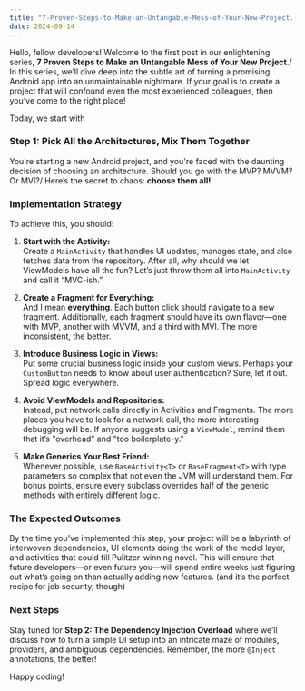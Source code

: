 ```yaml
---
title: "7-Proven-Steps-to-Make-an-Untangable-Mess-of-Your-New-Project.-Part-1"
date: 2024-09-14
---
```


Hello, fellow developers! Welcome to the first post in our enlightening series, **7 Proven Steps to Make an Untangable Mess of Your New Project**./ In this series, we’ll dive deep into the subtle art of turning a promising Android app into an unmaintainable nightmare. If your goal is to create a project that will confound even the most experienced colleagues, then you’ve come to the right place!

Today, we start with

### Step 1: Pick All the Architectures, Mix Them Together

You're starting a new Android project, and you're faced with the daunting decision of choosing an architecture. Should you go with the MVP? MVVM? Or MVI?/ Here’s the secret to chaos: **choose them all!**

### Implementation Strategy

To achieve this, you should:

1. **Start with the Activity:**  
   Create a `MainActivity` that handles UI updates, manages state, and also fetches data from the repository. After all, why should we let ViewModels have all the fun? Let’s just throw them all into `MainActivity` and call it “MVC-ish.”

2. **Create a Fragment for Everything:**  
   And I mean **everything**. Each button click should navigate to a new fragment. Additionally, each fragment should have its own flavor—one with MVP, another with MVVM, and a third with MVI. The more inconsistent, the better.

3. **Introduce Business Logic in Views:**  
   Put some crucial business logic inside your custom views. Perhaps your `CustomButton` needs to know about user authentication? Sure, let it out. Spread logic everywhere.

4. **Avoid ViewModels and Repositories:**  
   Instead, put network calls directly in Activities and Fragments. The more places you have to look for a network call, the more interesting debugging will be. If anyone suggests using a `ViewModel`, remind them that it’s "overhead" and "too boilerplate-y."

5. **Make Generics Your Best Friend:**  
   Whenever possible, use `BaseActivity<T>` or `BaseFragment<T>` with type parameters so complex that not even the JVM will understand them. For bonus points, ensure every subclass overrides half of the generic methods with entirely different logic.

### The Expected Outcomes

By the time you’ve implemented this step, your project will be a labyrinth of interwoven dependencies, UI elements doing the work of the model layer, and activities that could fill Pulitzer-winning novel. This will ensure that future developers—or even future you—will spend entire weeks just figuring out what’s going on than actually adding new features. (and it’s the perfect recipe for job security, though)

### Next Steps

Stay tuned for **Step 2: The Dependency Injection Overload** where we’ll discuss how to turn a simple DI setup into an intricate maze of modules, providers, and ambiguous dependencies. Remember, the more `@Inject` annotations, the better!

Happy coding!
